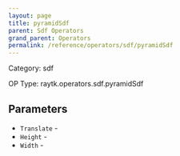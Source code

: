 ```yaml
---
layout: page
title: pyramidSdf
parent: Sdf Operators
grand_parent: Operators
permalink: /reference/operators/sdf/pyramidSdf
---
```


Category: sdf

OP Type: raytk.operators.sdf.pyramidSdf

## Parameters

* `Translate` - 
* `Height` - 
* `Width` -
